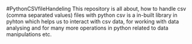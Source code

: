 #PythonCSVfileHandeling
This repository is all about, how to handle csv (comma separated values) files with python
csv is a in-built library in pyhton which helps us to interact with csv data, for working with data analysing and for many more operations in python related to
data manipulations etc.
